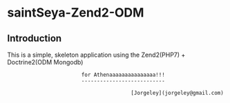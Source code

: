 saintSeya-Zend2-ODM
=======================

Introduction
------------
This is a simple, skeleton application using the Zend2(PHP7) + Doctrine2(ODM Mongodb)

                            for Athenaaaaaaaaaaaaaaa!!!
                            ---------------------------

                                            [Jorgeley](jorgeley@gmail.com)

